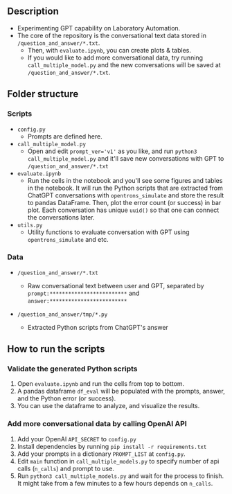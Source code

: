 ## Description

- Experimenting GPT capability on Laboratory Automation.
- The core of the repository is the conversational text data stored in `/question_and_answer/*.txt`.
  - Then, with `evaluate.ipynb`, you can create plots & tables.
  - If you would like to add more conversational data, try running `call_multiple_model.py` and the new conversations will be saved at `/question_and_answer/*.txt`.

## Folder structure

### Scripts

- `config.py`
  - Prompts are defined here.
- `call_multiple_model.py`
  - Open and edit `prompt_ver='v1'` as you like, and run `python3 call_multiple_model.py` and it'll save new conversations with GPT to `/question_and_answer/*.txt`
- `evaluate.ipynb`
  - Run the cells in the notebook and you'll see some figures and tables in the notebook. It will run the Python scripts that are extracted from ChatGPT conversations with `opentrons_simulate` and store the result to pandas DataFrame. Then, plot the error count (or success) in bar plot. Each conversation has unique `uuid()` so that one can connect the conversations later.
- `utils.py`
  - Utility functions to evaluate conversation with GPT using `opentrons_simulate` and etc.

### Data

- `/question_and_answer/*.txt`

  - Raw conversational text between user and GPT, separated by `prompt:*************************` and `answer:*************************`

- `/question_and_answer/tmp/*.py`
  - Extracted Python scripts from ChatGPT's answer

## How to run the scripts

### Validate the generated Python scripts

1. Open `evaluate.ipynb` and run the cells from top to bottom.
2. A pandas dataframe `df_eval` will be populated with the prompts, answer, and the Python error (or success).
3. You can use the dataframe to analyze, and visualize the results.

### Add more conversational data by calling OpenAI API

1. Add your OpenAI `API_SECRET` to `config.py`
2. Install dependencies by running `pip install -r requirements.txt`
3. Add your prompts in a dictionary `PROMPT_LIST` at `config.py`.
4. Edit `main` function in `call_multiple_models.py` to specify number of api calls (`n_calls`) and prompt to use.
5. Run `python3 call_multiple_models.py` and wait for the process to finish. It might take from a few minutes to a few hours depends on `n_calls`.
